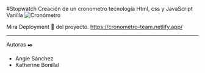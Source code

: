 #Stopwatch
Creación de un cronometro tecnología Html, css y JavaScript Vanilla
![Cronómetro](https://i.ibb.co/Bs7Lb6t/cronometro.jpg)
 
Mira Deployment 🚀  del proyecto.
https://cronometro-team.netlify.app/
<hr>
Autoras ✒️
<ul>
<li>Angie Sánchez 
<li>Katherine Bonillal 
 <ul>
